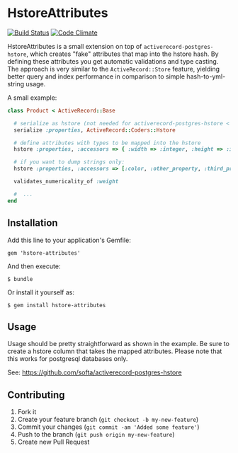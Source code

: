 # HstoreAttributes

[![Build Status](https://travis-ci.org/defsprite/hstore-attributes.png)](https://travis-ci.org/defsprite/hstore-attributes) [![Code Climate](https://codeclimate.com/github/defsprite/hstore-attributes.png)](https://codeclimate.com/github/defsprite/hstore-attributes.png)


HstoreAttributes is a small extension on top of `activerecord-postgres-hstore`, which creates "fake" attributes that map into the hstore hash. By defining these attributes you get automatic validations and type casting.
The approach is very similar to the `ActiveRecord::Store` feature, yielding better query and index performance in comparison to simple hash-to-yml-string usage.


A small example:
```ruby
class Product < ActiveRecord::Base

  # serialize as hstore (not needed for activerecord-postgres-hstore < 0.7)
  serialize :properties, ActiveRecord::Coders::Hstore

  # define attributes with types to be mapped into the hstore
  hstore :properties, :accessors => { :width => :integer, :height => :integer, :color => :string }

  # if you want to dump strings only:
  hstore :properties, :accessors => [:color, :other_property, :third_property]

  validates_numericality_of :weight

  #  ...
end
```
## Installation

Add this line to your application's Gemfile:

    gem 'hstore-attributes'

And then execute:

    $ bundle

Or install it yourself as:

    $ gem install hstore-attributes

## Usage

Usage should be pretty straightforward as shown in the example. Be sure to create a hstore column that takes the mapped attributes. Please note that this works for postgresql databases only.

See: https://github.com/softa/activerecord-postgres-hstore

## Contributing

1. Fork it
2. Create your feature branch (`git checkout -b my-new-feature`)
3. Commit your changes (`git commit -am 'Added some feature'`)
4. Push to the branch (`git push origin my-new-feature`)
5. Create new Pull Request
